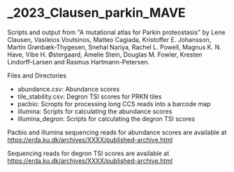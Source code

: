 # _2023_Clausen_parkin_MAVE
Scripts and output from "A mutational atlas for Parkin proteostasis" by Lene Clausen, Vasileios Voutsinos, Matteo Cagiada, Kristoffer E. Johansson, Martin Grønbæk-Thygesen, Snehal Nariya, Rachel L. Powell, Magnus K. N. Have, Vibe H. Østergaard, Amelie Stein, Douglas M. Fowler, Kresten Lindorff-Larsen and Rasmus Hartmann-Petersen.

Files and Directories

- abundance.csv: Abundance scores
- tile_stability.csv: Degron TSI scores for PRKN tiles
- pacbio: Scropts for processing long CCS reads into a barcode map 
- illumina: Scripts for calculating the abundance scores
- illumina_degron: Scripts for calculating the degron TSI scores

Pacbio and illumina sequencing reads for abundance scores are available at https://erda.ku.dk/archives/XXXX/published-archive.html

Sequencing reads for degron TSI scores are available at https://erda.ku.dk/archives/XXXX/published-archive.html
